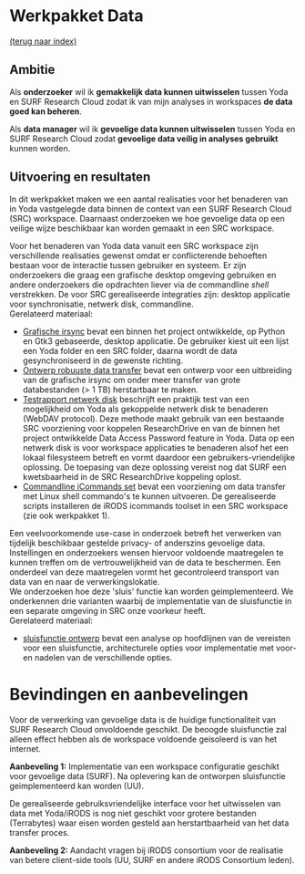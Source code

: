 # Werkpakket Data
[(terug naar index)](index.md)

## Ambitie
Als **onderzoeker** 
wil ik **gemakkelijk data kunnen uitwisselen** tussen Yoda en 
SURF Research Cloud
zodat ik van mijn analyses in workspaces **de data goed kan beheren**. 

Als **data manager**
wil ik **gevoelige data kunnen uitwisselen** tussen Yoda en
SURF Research Cloud
zodat **gevoelige data veilig in analyses gebruikt** kunnen worden. 

## Uitvoering en resultaten
In dit werkpakket maken we een aantal realisaties voor het benaderen
van in Yoda vastgelegde data binnen de context van een 
SURF Research Cloud (SRC) workspace. 
Daarnaast onderzoeken we hoe gevoelige data op een veilige wijze
beschikbaar kan worden gemaakt in een SRC workspace.

Voor het benaderen van Yoda data vanuit een SRC workspace zijn verschillende
realisaties gewenst omdat er conflicterende behoeften
bestaan voor de interactie tussen gebruiker en systeem. 
Er zijn onderzoekers die graag een grafische desktop omgeving gebruiken
en andere onderzoekers die opdrachten liever via de commandline *shell* verstrekken.
De voor SRC gerealiseerde integraties zijn: 
desktop applicatie voor synchronisatie, netwerk disk, commandline.   
Gerelateerd materiaal:
- [Grafische irsync](https://github.com/UtrechtUniversity/researchcloud-items/blob/main/docs/roles/irods_guisync.md)
bevat een binnen het project ontwikkelde, op Python en Gtk3 gebaseerde, desktop applicatie. 
De gebruiker kiest uit een lijst een Yoda folder en een SRC folder, daarna wordt de data
gesynchroniseerd in de gewenste richting. 
- [Ontwerp robuuste data transfer](https://github.com/UtrechtUniversity/energize) 
bevat een ontwerp voor een uitbreiding van de grafische irsync om onder meer transfer van grote 
databestanden (> 1 TB) herstartbaar te maken. 
- [Testrapport netwerk disk](w3/w3-test-mounted-disk-public.pdf) beschrijft een praktijk test van 
een mogelijkheid om Yoda als gekoppelde netwerk disk te benaderen (WebDAV protocol). Deze methode 
maakt gebruik van een bestaande SRC voorziening voor koppelen ResearchDrive en van de binnen
het project ontwikkelde Data Access Password feature in Yoda. 
Data op een netwerk disk is voor workspace applicaties te benaderen alsof het een lokaal 
filesysteem betreft en vormt daardoor een gebruikers-vriendelijke oplossing. De toepasing van
deze oplossing vereist nog dat SURF een kwetsbaarheid in de SRC ResearchDrive koppeling oplost.  
- [Commandline iCommands set](https://utrechtuniversity.github.io/researchcloud-items/playbooks/icommands.html)
bevat een voorziening om data transfer met Linux shell commando's te kunnen uitvoeren. De 
gerealiseerde scripts installeren de iRODS icommands toolset in een 
SRC workspace (zie ook werkpakket 1). 

Een veelvoorkomende use-case in onderzoek betreft het verwerken van tijdelijk beschikbaar gestelde 
privacy- of anderszins gevoelige data.  
Instellingen en onderzoekers wensen hiervoor voldoende maatregelen te kunnen treffen om de 
vertrouwelijkheid van de data te beschermen.  Een onderdeel van deze maatregelen vormt het 
gecontroleerd transport van data van en naar de verwerkingslokatie.    
We onderzoeken hoe deze 'sluis' functie kan worden geimplementeerd. We onderkennen drie varianten
waarbij de implementatie van de sluisfunctie in een separate omgeving in SRC onze voorkeur heeft.   
Gerelateerd materiaal:
- [sluisfunctie ontwerp](w3/w3-sluisfunctie-ontwerp.pdf) bevat een analyse op hoofdlijnen van 
de vereisten voor een sluisfunctie, architecturele opties voor implementatie met voor- en nadelen
van de verschillende opties.


# Bevindingen en aanbevelingen
Voor de verwerking van gevoelige data is de huidige functionaliteit van SURF Research Cloud 
onvoldoende geschikt. De beoogde sluisfunctie zal alleen effect hebben als de workspace
voldoende geisoleerd is van het internet.

**Aanbeveling 1:** Implementatie van een workspace configuratie geschikt voor gevoelige data (SURF).
Na oplevering kan de ontworpen sluisfunctie geimplementeerd kan worden (UU). 

De gerealiseerde gebruiksvriendelijke interface voor het uitwisselen van data met Yoda/iRODS 
is nog niet geschikt voor grotere bestanden (Terrabytes) waar eisen worden gesteld aan
herstartbaarheid van het data transfer proces.

**Aanbeveling 2:** Aandacht vragen bij iRODS consortium voor de realisatie van betere client-side 
tools (UU, SURF en andere iRODS Consortium leden).
